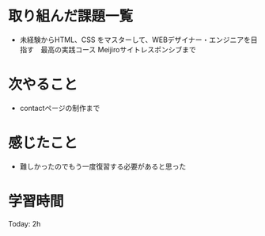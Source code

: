# 取り組んだ課題一覧
- 未経験からHTML、CSS をマスターして、WEBデザイナー・エンジニアを目指す　最高の実践コース Meijiroサイトレスポンシブまで
# 次やること
- contactページの制作まで
# 感じたこと
- 難しかったのでもう一度復習する必要があると思った
# 学習時間
Today: 2h